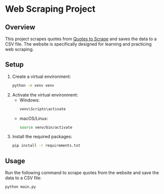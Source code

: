 # Web Scraping Project

## Overview

This project scrapes quotes from [Quotes to Scrape](http://quotes.toscrape.com/) and saves the data to a CSV file. The website is specifically designed for learning and practicing web scraping.

## Setup

1. Create a virtual environment:
   ```sh
   python -m venv venv

2. Activate the virtual environment:
   - Windows:
	 ```sh
	 venv\Scripts\activate
   - macOS/Linux:
	 ```sh
	 source venv/bin/activate

3. Install the required packages:
   ```sh
   pip install -r requirements.txt

## Usage

Run the following command to scrape quotes from the website and save the data to a CSV file:
```sh
python main.py
```
